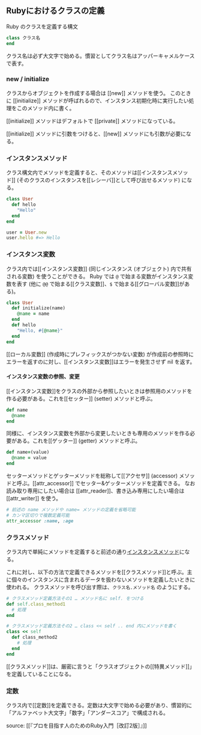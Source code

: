 ## Rubyにおけるクラスの定義
Ruby のクラスを定義する構文
```rb
class クラス名
end
```
クラス名は必ず大文字で始める。慣習としてクラス名はアッパーキャメルケースで表す。

### new / initialize
クラスからオブジェクトを作成する場合は [[new]] メソッドを使う。
このときに [[initialize]] メソッドが呼ばれるので、インスタンス初期化時に実行したい処理をこのメソッド内に書く。

[[initialize]] メソッドはデフォルトで [[private]] メソッドになっている。

[[initialize]] メソッドに引数をつけると、[[new]] メソッドにも引数が必要になる。

### インスタンスメソッド
クラス構文内でメソッドを定義すると、そのメソッドは[[インスタンスメソッド]] (そのクラスのインスタンスを[[レシーバ]]として呼び出せるメソッド) になる。
```rb
class User
  def hello
    "Hello"
  end
end

user = User.new
user.hello #=> Hello
```

### インスタンス変数
クラス内では[[インスタンス変数]] (同じインスタンス (オブジェクト) 内で共有される変数) を使うことができる。
Ruby では `@` で始まる変数がインスタンス変数を表す (他に `@@` で始まる[[クラス変数]]、`$` で始まる[[グローバル変数]]がある)。
```rb
class User
  def initialize(name)
    @name = name
  end
  def hello
    "Hello, #{@name}"
  end
end
```

[[ローカル変数]] (作成時にプレフィックスがつかない変数) が作成前の参照時にエラーを返すのに対し、[[インスタンス変数]]はエラーを発生させず nil を返す。

#### インスタンス変数の参照、変更
[[インスタンス変数]]をクラスの外部から参照したいときは参照用のメソッドを作る必要がある。これを[[セッター]] (setter) メソッドと呼ぶ。
```rb
def name
  @name
end
```
同様に、インスタンス変数を外部から変更したいときも専用のメソッドを作る必要がある。これを[[ゲッター]] (getter) メソッドと呼ぶ。
```rb
def name=(value)
  @name = value
end
```

セッターメソッドとゲッターメソッドを総称して[[アクセサ]] (accessor) メソッドと呼ぶ。[[attr_accessor]] でセッター&ゲッターメソッドを定義できる。
なお読み取り専用にしたい場合は [[attr_reader]]、書き込み専用にしたい場合は [[attr_writer]] を使う。
```rb
# 前述の name メソッドや name= メソッドの定義を省略可能
# カンマ区切りで複数定義可能
attr_accessor :name, :age
```

### クラスメソッド
クラス内で単純にメソッドを定義すると前述の通り[インスタンスメソッド](#インスタンスメソッド)になる。

これに対し、以下の方法で定義できるメソッドを[[クラスメソッド]]と呼ぶ。主に個々のインスタンスに含まれるデータを扱わないメソッドを定義したいときに使われる。
クラスメソッドを呼び出す際は、`クラス名.メソッド名` のようにする。

```rb
# クラスメソッド定義方法その1 … メソッド名に self. をつける
def self.class_method1
  # 処理
end

# クラスメソッド定義方法その2 … class << self .. end 内にメソッドを書く
class << self
  def class_method2
    # 処理
  end
end
```

[[クラスメソッド]]は、厳密に言うと「クラスオブジェクトの[[特異メソッド]]」を定義していることになる。

### 定数
クラス内で[[定数]]を定義できる。定数は大文字で始める必要があり、慣習的に「アルファベット大文字」「数字」「アンダースコア」で構成される。


source: [[『プロを目指す人のためのRuby入門［改訂2版］』]]
